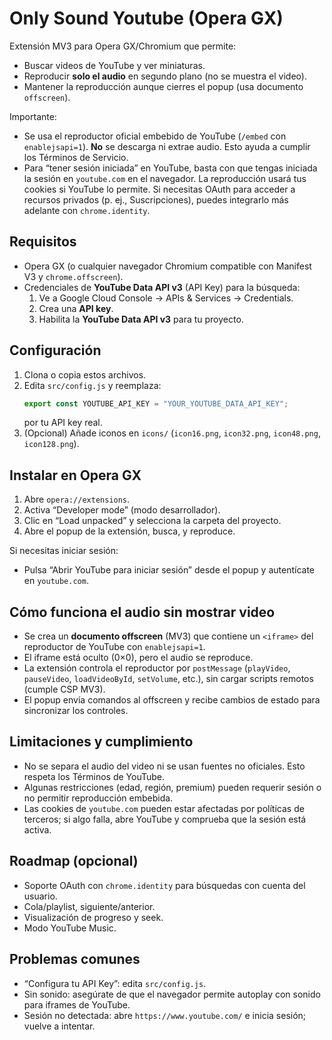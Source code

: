 # Only Sound Youtube (Opera GX)

Extensión MV3 para Opera GX/Chromium que permite:
- Buscar videos de YouTube y ver miniaturas.
- Reproducir **solo el audio** en segundo plano (no se muestra el video).
- Mantener la reproducción aunque cierres el popup (usa documento `offscreen`).

Importante:
- Se usa el reproductor oficial embebido de YouTube (`/embed` con `enablejsapi=1`). **No** se descarga ni extrae audio. Esto ayuda a cumplir los Términos de Servicio.
- Para “tener sesión iniciada” en YouTube, basta con que tengas iniciada la sesión en `youtube.com` en el navegador. La reproducción usará tus cookies si YouTube lo permite. Si necesitas OAuth para acceder a recursos privados (p. ej., Suscripciones), puedes integrarlo más adelante con `chrome.identity`.

## Requisitos

- Opera GX (o cualquier navegador Chromium compatible con Manifest V3 y `chrome.offscreen`).
- Credenciales de **YouTube Data API v3** (API Key) para la búsqueda:
  1. Ve a Google Cloud Console → APIs & Services → Credentials.
  2. Crea una **API key**.
  3. Habilita la **YouTube Data API v3** para tu proyecto.

## Configuración

1. Clona o copia estos archivos.
2. Edita `src/config.js` y reemplaza:
   ```js
   export const YOUTUBE_API_KEY = "YOUR_YOUTUBE_DATA_API_KEY";
   ```
   por tu API key real.
3. (Opcional) Añade iconos en `icons/` (`icon16.png`, `icon32.png`, `icon48.png`, `icon128.png`).

## Instalar en Opera GX

1. Abre `opera://extensions`.
2. Activa “Developer mode” (modo desarrollador).
3. Clic en “Load unpacked” y selecciona la carpeta del proyecto.
4. Abre el popup de la extensión, busca, y reproduce.

Si necesitas iniciar sesión:
- Pulsa “Abrir YouTube para iniciar sesión” desde el popup y autentícate en `youtube.com`.

## Cómo funciona el audio sin mostrar video

- Se crea un **documento offscreen** (MV3) que contiene un `<iframe>` del reproductor de YouTube con `enablejsapi=1`.
- El iframe está oculto (0×0), pero el audio se reproduce.
- La extensión controla el reproductor por `postMessage` (`playVideo`, `pauseVideo`, `loadVideoById`, `setVolume`, etc.), sin cargar scripts remotos (cumple CSP MV3).
- El popup envía comandos al offscreen y recibe cambios de estado para sincronizar los controles.

## Limitaciones y cumplimiento

- No se separa el audio del video ni se usan fuentes no oficiales. Esto respeta los Términos de YouTube.
- Algunas restricciones (edad, región, premium) pueden requerir sesión o no permitir reproducción embebida.
- Las cookies de `youtube.com` pueden estar afectadas por políticas de terceros; si algo falla, abre YouTube y comprueba que la sesión está activa.

## Roadmap (opcional)

- Soporte OAuth con `chrome.identity` para búsquedas con cuenta del usuario.
- Cola/playlist, siguiente/anterior.
- Visualización de progreso y seek.
- Modo YouTube Music.

## Problemas comunes

- “Configura tu API Key”: edita `src/config.js`.
- Sin sonido: asegúrate de que el navegador permite autoplay con sonido para iframes de YouTube.
- Sesión no detectada: abre `https://www.youtube.com/` e inicia sesión; vuelve a intentar.

